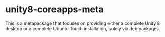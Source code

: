 # unity8-coreapps-meta

This is a metapackage that focuses on providing either a complete Unity 8 desktop or a complete Ubuntu Touch installation, solely via deb packages.
